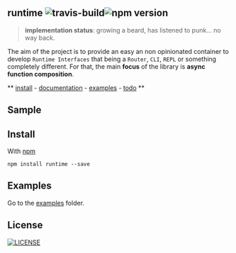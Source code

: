 ## runtime ![travis-build][travis-build]![npm version][npm-version]
> **implementation status**: growing a beard, has listened to punk... no way back.

The aim of the project is to provide an easy an non opinionated container to develop `Runtime Interfaces` that being a `Router`, `CLI`, `REPL` or something completely different. For that, the main **focus** of the library is **async function composition**.

**
[install](#install) -
[documentation](#documentation) -
[examples](#examples) -
[todo](#todo)
**

## Sample

## Install

With [npm][x-npm]

    npm install runtime --save

## Examples

Go to the [examples](./examples) folder.

## License
[<img alt="LICENSE" src="http://img.shields.io/npm/l/gulp-runtime.svg?style=flat-square"/>](http://opensource.org/licenses/MIT)

[x-npm]: http://npmjs.org
[npm-version]: http://img.shields.io/npm/v/runtime.svg?style=flat-square
[travis-build]: http://img.shields.io/travis/stringparser/runtime/1.0.svg?style=flat-square
